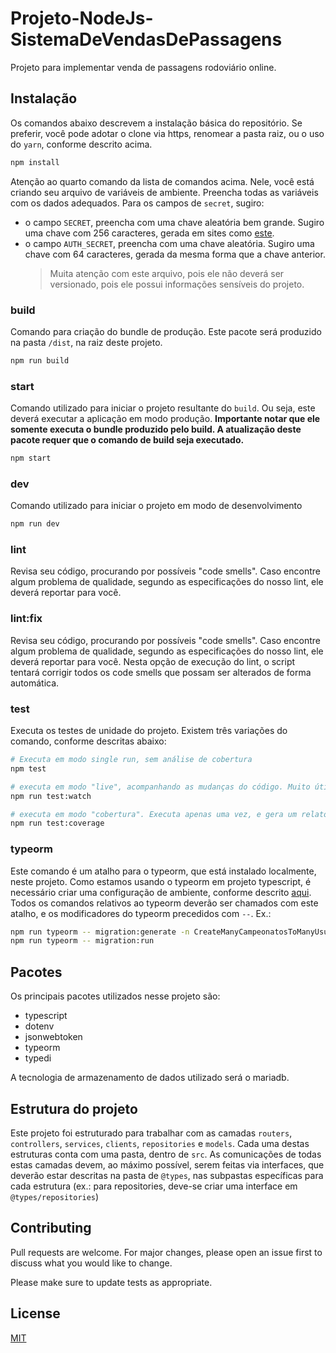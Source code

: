 # Projeto-NodeJs-SistemaDeVendasDePassagens

Projeto para implementar venda de passagens rodoviário online.

## Instalação

Os comandos abaixo descrevem a instalação básica do repositório. Se preferir, você pode adotar o clone via https, renomear a pasta raiz, ou o uso do `yarn`, conforme descrito acima.

```bash
npm install
```

Atenção ao quarto comando da lista de comandos acima. Nele, você está criando seu arquivo de variáveis de ambiente. Preencha todas as variáveis com os dados adequados. Para os campos de `secret`, sugiro:

- o campo `SECRET`, preencha com uma chave aleatória bem grande. Sugiro uma chave com 256 caracteres, gerada em sites como [este](https://passwordsgenerator.net/).
- o campo `AUTH_SECRET`, preencha com uma chave aleatória. Sugiro uma chave com 64 caracteres, gerada da mesma forma que a chave anterior.
  > Muita atenção com este arquivo, pois ele não deverá ser versionado, pois ele possui informações sensíveis do projeto.

### build

Comando para criação do bundle de produção. Este pacote será produzido na pasta `/dist`, na raiz deste projeto.

```bash
npm run build
```

### start

Comando utilizado para iniciar o projeto resultante do `build`. Ou seja, este deverá executar a aplicação em modo produção. **Importante notar que ele somente executa o bundle produzido pelo build. A atualização deste pacote requer que o comando de build seja executado.**

```bash
npm start
```

### dev

Comando utilizado para iniciar o projeto em modo de desenvolvimento

```bash
npm run dev
```

### lint

Revisa seu código, procurando por possíveis "code smells". Caso encontre algum problema de qualidade, segundo as especificações do nosso lint, ele deverá reportar para você.

### lint:fix

Revisa seu código, procurando por possíveis "code smells". Caso encontre algum problema de qualidade, segundo as especificações do nosso lint, ele deverá reportar para você. Nesta opção de execução do lint, o script tentará corrigir todos os code smells que possam ser alterados de forma automática.

### test

Executa os testes de unidade do projeto. Existem três variações do comando, conforme descritas abaixo:

```bash
# Executa em modo single run, sem análise de cobertura
npm test

# executa em modo "live", acompanhando as mudanças do código. Muito útil em modo de desenvolvimento
npm run test:watch

# executa em modo "cobertura". Executa apenas uma vez, e gera um relatório de cobertura em testes de unidade do seu projeto
npm run test:coverage
```

### typeorm

Este comando é um atalho para o typeorm, que está instalado localmente, neste projeto. Como estamos usando o typeorm em projeto typescript, é necessário criar uma configuração de ambiente, conforme descrito [aqui](https://stackoverflow.com/a/61119284/3135441). Todos os comandos relativos ao typeorm deverão ser chamados com este atalho, e os modificadores do typeorm precedidos com `--`.
Ex.:

```bash
npm run typeorm -- migration:generate -n CreateManyCampeonatosToManyUsuarios
npm run typeorm -- migration:run
```

## Pacotes

Os principais pacotes utilizados nesse projeto são:

- typescript
- dotenv
- jsonwebtoken
- typeorm
- typedi

A tecnologia de armazenamento de dados utilizado será o mariadb.

## Estrutura do projeto

Este projeto foi estruturado para trabalhar com as camadas `routers`, `controllers`, `services`, `clients`, `repositories` e `models`. Cada uma destas estruturas conta com uma pasta, dentro de `src`. As comunicações de todas estas camadas devem, ao máximo possível, serem feitas via interfaces, que deverão estar descritas na pasta de `@types`, nas subpastas específicas para cada estrutura (ex.: para repositories, deve-se criar uma interface em `@types/repositories`)

## Contributing

Pull requests are welcome. For major changes, please open an issue first to discuss what you would like to change.

Please make sure to update tests as appropriate.

## License

[MIT](https://choosealicense.com/licenses/mit/)
